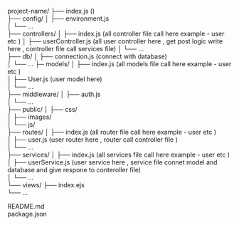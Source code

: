 project-name/
├── index.js     ()          
├── config/
│   ├── environment.js   
│   └── ...               
├── controllers/
│   ├── index.js    (all controller file call here example - user etc )
│   ├── userController.js   (all user controller here , get post logic write here , controller file call services file)
│   └── ...              
├── db/
│   ├── connection.js   (connect with database)  
│   └── ... 
├─  models/
│   ├── index.js    (all models file call here example - user etc )            
│   ├── User.js      (user model here)  
│   └── ...            
├── middleware/
│   ├── auth.js            
│   └── ...              
├── public/
│   ├── css/             
│   ├── images/           
│   └── js/              
├── routes/
│   ├── index.js              (all router file call here example - user etc )    
│   ├── user.js              (user router here , router call controller file )  
│   └── ...            
├── services/
│   ├── index.js              (all services file call here example - user etc )    
│   ├── userService.js                 (user service here , service file connet model and database and give respone to conteroller file)  
│   └── ...                         
└── views/
    ├── index.ejs           
    └── ...              

README.md               
package.json  